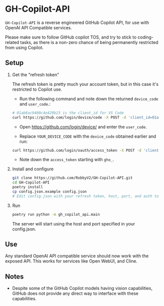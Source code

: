 # GH-Copilot-API

`GH-Copilot-API` is a reverse engineered GitHub Copilot API, for use with OpenAI API Compatible services.

Please make sure to follow GitHub copilot TOS, and try to stick to coding-related tasks, as there is a non-zero chance of being permanently restricted from using Copilot.

## Setup

1. Get the "refresh token"

   The refresh token is pretty much your account token, but in this case it's restricted to Copilot use.

    - Run the following command and note down the returned `device_code` and `user_code`.:

    ```bash
    # 01ab8ac9400c4e429b23 is the client_id for VS Code
    curl https://github.com/login/device/code -X POST -d 'client_id=01ab8ac9400c4e429b23&scope=user:email'
    ```

    - Open <https://github.com/login/device/> and enter the `user_code`.

    - Replace `YOUR_DEVICE_CODE` with the `device_code` obtained earlier and run:

    ```bash
    curl https://github.com/login/oauth/access_token -X POST -d 'client_id=01ab8ac9400c4e429b23&scope=user:email&device_code=YOUR_DEVICE_CODE&grant_type=urn:ietf:params:oauth:grant-type:device_code'
    ```

    - Note down the `access_token` starting with `gho_`.

2. Install and configure

    ```bash
    git clone https://github.com/RobbyV2/GH-Copilot-API.git
    cd GH-Copilot-API
    poetry install
    cp config.json.example config.json
    # Edit config.json with your refresh token, host, port, and auth tokens.
    ```

3. Run

    ```bash
    poetry run python -m gh_copilot_api.main
    ```

    The server will start using the host and port specified in your config.json.

## Use

Any standard OpenAI API compatible service should now work with the exposed API. This works for services like Open WebUI, and Cline.

## Notes

- Despite some of the GitHub Copilot models having vision capabilities, GitHub does not provide any direct way to interface with these capabilities.
